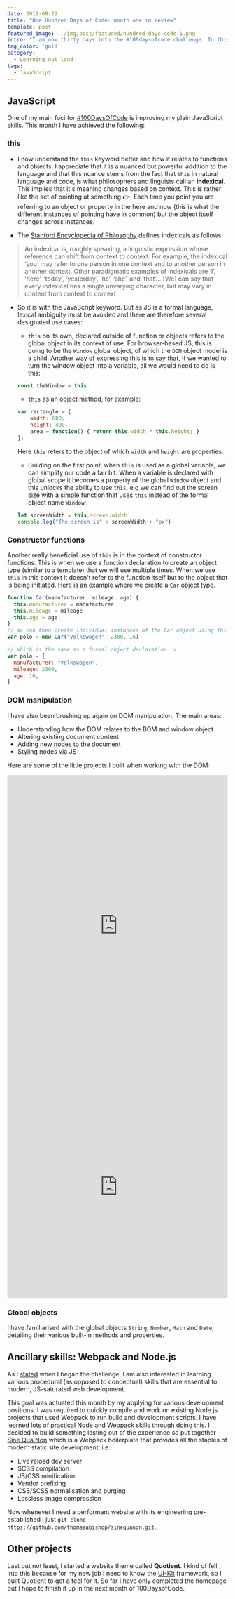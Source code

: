 ```yaml
---
date: 2019-09-22
title: "One Hundred Days of Code: month one in review"
template: post
featured_image: ../img/post/featured/hundred-days-code-1.png
intro: "I am now thirty days into the #100daysofcode challenge. In this post I reflect on the skills I have gained..."
tag_color: 'gold'
category:
  - Learning out loud
tags:
  - JavaScript
---
```

## JavaScript

One of my main foci for [#100DaysOfCode](https://www.100daysofcode.com/) is improving my plain JavaScript skills. This month I have achieved the following:

### this

- I now understand the `this` keyword better and how it relates to functions and objects. I appreciate that it is a nuanced but powerful addition to the language and that this nuance stems from the fact that `this` in natural language and code, is what philosophers and linguists call an **indexical**. This implies that it's meaning changes based on context. This is rather like the act of pointing at something 👉. Each time you point you are referring to an object or property in the here and now (this is what the different instances of pointing have in common) but the object itself changes across instances.

- The [Stanford Encyclopedia of Philosophy]() defines indexicals as follows:

> An indexical is, roughly speaking, a linguistic expression whose reference can shift from context to context. For example, the indexical ‘you’ may refer to one person in one context and to another person in another context. Other paradigmatic examples of indexicals are ‘I’, ‘here’, ‘today’, ‘yesterday’, ‘he’, ‘she’, and ‘that’... [We] can say that every indexical has a single unvarying character, but may vary in content from context to context

- So it is with the JavaScript keyword. But as JS is a formal language, lexical ambiguity must be avoided and there are therefore several designated use cases:

  - `this` on its own, declared outside of function or objects refers to the global object in its context of use. For browser-based JS, this is going to be the `Window` global object, of which the `DOM` object model is a child. Another way of expressing this is to say that, if we wanted to turn the window object into a variable, all we would need to do is this:

  ```js
  const theWindow = this
  ```

  - `this` as an object method, for example:

  ```js
  var rectangle = {
      width: 600,
      height: 400,
      area = function() { return this.width * this.height; }
  };
  ```

  Here `this` refers to the object of which `width` and `height` are properties.

  - Building on the first point, when `this` is used as a global variable, we can simplify our code a fair bit. When a variable is declared with global scope it becomes a property of the global `Window` object and this unlocks the ability to use `this`, e.g we can find out the screen size with a simple function that uses `this` instead of the formal object name `Window`:

  ```js
  let screenWidth = this.screen.width
  console.log("The screen is" + screenWidth + "px")
  ```

### Constructor functions

Another really beneficial use of `this` is in the context of constructor functions. This is when we use a function declaration to create an object type (similar to a template) that we will use multiple times. When we use `this` in this context it doesn't refer to the function itself but to the object that is being initiated. Here is an example where we create a `Car` object type.

```js
function Car(manufacturer, mileage, age) {
  this.manufacturer = manufacturer
  this.mileage = mileage
  this.age = age
}
// We can then create individual instances of the Car object using this framework, viz:
var polo = new Car("Volkswagen", 2300, 16)

// Which is the same as a formal object declaration  >
var polo = {
  manufacturer: "Volkswagen",
  mileage: 2300,
  age: 16,
}
```

### DOM manipulation

I have also been brushing up again on DOM manipulation. The main areas:

- Understanding how the DOM relates to the BOM and window object
- Altering existing document content
- Adding new nodes to the document
- Styling nodes via JS

Here are some of the little projects I built when working with the DOM:

<iframe height="686" style="width: 100%;" scrolling="no" title="gratuity_calculator_wip" src="https://codepen.io/thomasabishop/embed/GRKOMRV?height=686&theme-id=dark&default-tab=result" frameborder="no" allowtransparency="true" allowfullscreen="true">
  See the Pen <a href='https://codepen.io/thomasabishop/pen/GRKOMRV'>gratuity_calculator_wip</a> by Thomas Bishop
  (<a href='https://codepen.io/thomasabishop'>@thomasabishop</a>) on <a href='https://codepen.io'>CodePen</a>.
</iframe>

<iframe height="506" style="width: 100%;" scrolling="no" title="js_form_handling" src="https://codepen.io/thomasabishop/embed/VwZrpEE?height=506&theme-id=dark&default-tab=result" frameborder="no" allowtransparency="true" allowfullscreen="true">
  See the Pen <a href='https://codepen.io/thomasabishop/pen/VwZrpEE'>js_form_handling</a> by Thomas Bishop
  (<a href='https://codepen.io/thomasabishop'>@thomasabishop</a>) on <a href='https://codepen.io'>CodePen</a>.
</iframe>

### Global objects

I have familiarised with the global objects `String`, `Number`, `Math` and `Date`, detailing their various built-in methods and properties.

## Ancillary skills: Webpack and Node.js

As I [stated](https://thomas-bishop.co.uk/blog/one-hundred-days-code/) when I began the challenge, I am also interested in learning various procedural (as opposed to conceptual) skills that are essential to modern, JS-saturated web development.

This goal was actuated this month by my applying for various development positions. I was required to quickly compile and work on existing Node.js projects that used Webpack to run build and development scripts. I have learned lots of practical Node and Webpack skills through doing this. I decided to build something lasting out of the experience so put together [Sine Qua Non](https://github.com/thomasabishop/sinequanon) which is a Webpack boilerplate that provides all the staples of modern static site development, i.e:

- Live reload dev server
- SCSS compilation
- JS/CSS minification
- Vendor prefixing
- CSS/SCSS normalisation and purging
- Lossless image compression

Now whenever I need a performant website with its engineering pre-established I just `git clone https://github.com/thomasabishop/sinequanon.git`.

## Other projects

Last but not least, I started a website theme called **Quotient**. I kind of fell into this because for my new job I need to know the [UI-Kit]() framework, so I built Quotient to get a feel for it. So far I have only completed the homepage but I hope to finish it up in the next month of 100DaysofCode.
